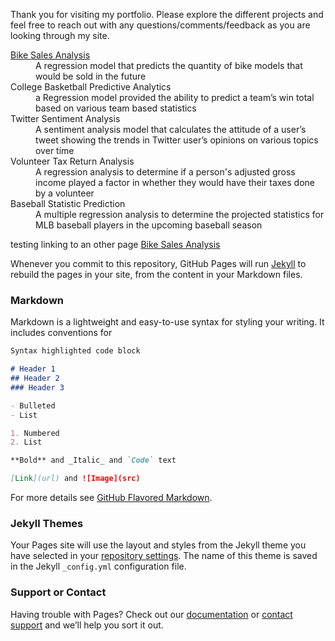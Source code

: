 Thank you for visiting my portfolio. Please explore the different projects and feel free to reach out with any questions/comments/feedback as you are looking through my site.

<dl>
  <dt><a href = "https://kwwaite1129.github.io/Example-Project-Work/bike_sales.md">Bike Sales Analysis</a></dt>
  <dd>A regression model that predicts the quantity of bike models that would be sold in the future</dd>
  <dt>College Basketball Predictive Analytics</dt>
  <dd>a Regression model provided the ability to predict a team’s win total based on various team based statistics</dd>
  <dt>Twitter Sentiment Analysis</dt>
  <dd>A sentiment analysis model that calculates the attitude of a user’s tweet showing the trends in Twitter user’s opinions on various topics over time</dd>
  <dt>Volunteer Tax Return Analysis</dt>
  <dd>A regression analysis to determine if a person's adjusted gross income played a factor in whether they would have their taxes done by a volunteer</dd>
  <dt>Baseball Statistic Prediction</dt>
  <dd>A multiple regression analysis to determine the projected statistics for MLB baseball players in the upcoming baseball season</dd>
  <dt></dt>
  <dd></dd>
</dl>


testing linking to an other page [Bike Sales Analysis](https://kwwaite1129.github.io/Example-Project-Work/bike_sales.md)

Whenever you commit to this repository, GitHub Pages will run [Jekyll](https://jekyllrb.com/) to rebuild the pages in your site, from the content in your Markdown files.

### Markdown

Markdown is a lightweight and easy-to-use syntax for styling your writing. It includes conventions for

```markdown
Syntax highlighted code block

# Header 1
## Header 2
### Header 3

- Bulleted
- List

1. Numbered
2. List

**Bold** and _Italic_ and `Code` text

[Link](url) and ![Image](src)
```

For more details see [GitHub Flavored Markdown](https://guides.github.com/features/mastering-markdown/).

### Jekyll Themes

Your Pages site will use the layout and styles from the Jekyll theme you have selected in your [repository settings](https://github.com/kwwaite1129/Example-Project-Work/settings/pages). The name of this theme is saved in the Jekyll `_config.yml` configuration file.

### Support or Contact

Having trouble with Pages? Check out our [documentation](https://docs.github.com/categories/github-pages-basics/) or [contact support](https://support.github.com/contact) and we’ll help you sort it out.
